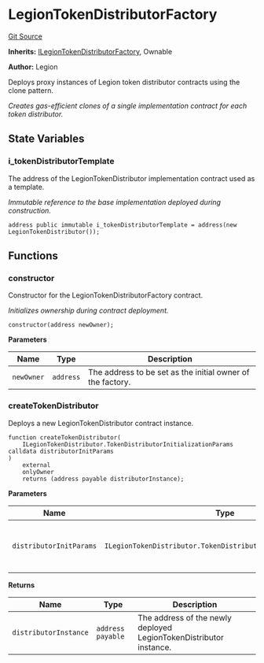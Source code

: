 # LegionTokenDistributorFactory
[Git Source](https://github.com/Legion-Team/legion-protocol-contracts/blob/ee293af08cf63f9bfeacc7adda6146d75c306212/src/factories/LegionTokenDistributorFactory.sol)

**Inherits:**
[ILegionTokenDistributorFactory](/src/interfaces/factories/ILegionTokenDistributorFactory.sol/interface.ILegionTokenDistributorFactory.md), Ownable

**Author:**
Legion

Deploys proxy instances of Legion token distributor contracts using the clone pattern.

*Creates gas-efficient clones of a single implementation contract for each token distributor.*


## State Variables
### i_tokenDistributorTemplate
The address of the LegionTokenDistributor implementation contract used as a template.

*Immutable reference to the base implementation deployed during construction.*


```solidity
address public immutable i_tokenDistributorTemplate = address(new LegionTokenDistributor());
```


## Functions
### constructor

Constructor for the LegionTokenDistributorFactory contract.

*Initializes ownership during contract deployment.*


```solidity
constructor(address newOwner);
```
**Parameters**

|Name|Type|Description|
|----|----|-----------|
|`newOwner`|`address`|The address to be set as the initial owner of the factory.|


### createTokenDistributor

Deploys a new LegionTokenDistributor contract instance.


```solidity
function createTokenDistributor(
    ILegionTokenDistributor.TokenDistributorInitializationParams calldata distributorInitParams
)
    external
    onlyOwner
    returns (address payable distributorInstance);
```
**Parameters**

|Name|Type|Description|
|----|----|-----------|
|`distributorInitParams`|`ILegionTokenDistributor.TokenDistributorInitializationParams`|The Legion Token Distributor initialization parameters.|

**Returns**

|Name|Type|Description|
|----|----|-----------|
|`distributorInstance`|`address payable`|The address of the newly deployed LegionTokenDistributor instance.|


